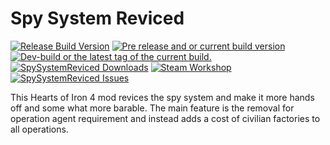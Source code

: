 # Spy System Reviced
<a href="https://github.com/AndreasBrostrom/SpySystemReviced/releases/latest"><img src="https://img.shields.io/github/release/AndreasBrostrom/SpySystemReviced.svg?style=for-the-badge&label=Release%20Build" alt="Release Build Version"></a>
<a href="https://github.com/AndreasBrostrom/SpySystemReviced/releases/"><img src="https://img.shields.io/github/release/AndreasBrostrom/SpySystemReviced/all.svg?style=for-the-badge&label=Pre-release" alt="Pre release and or current build version"></a>
<a href="https://github.com/AndreasBrostrom/SpySystemReviced/tags"><img src="https://img.shields.io/github/tag/AndreasBrostrom/SpySystemReviced.svg?style=for-the-badge&colorB=df2d00&label=Latest%20Tag" alt="Dev-build or the latest tag of the current build."></a><br>
<a href="https://github.com/AndreasBrostrom/SpySystemReviced/releases/latest"><img src="https://img.shields.io/github/downloads/AndreasBrostrom/SpySystemReviced/total.svg?style=for-the-badge&label=Downloads" alt="SpySystemReviced Downloads"></a>
<a href="https://steamcommunity.com/sharedfiles/filedetails/?id=2747306152"><img src="https://img.shields.io/endpoint.svg?url=https%3A%2F%2Fshieldsio-steam-workshop.jross.me%2F2747306152&style=for-the-badge" alt="Steam Workshop"></a>
<a href="https://github.com/AndreasBrostrom/SpySystemReviced/issues"><img src="https://img.shields.io/github/issues-raw/AndreasBrostrom/SpySystemReviced.svg?style=for-the-badge&label=Issues" alt="SpySystemReviced Issues"></a>

This Hearts of Iron 4 mod revices the spy system and make it more hands off and some what more barable.
The main feature is the removal for operation agent requirement and instead adds a cost of civilian factories to all operations.